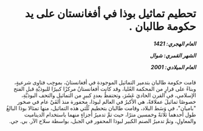 <h1 dir="rtl">تحطيم تماثيل بوذا في أفغانستان على يد حكومة طالبان .</h1>

<h5 dir="rtl">العام الهجري:  1421

الشهر القمري: شوال

العام الميلادي: 2001</h5>

<p dir="rtl">قامت حكومة طالبان بتدمير التماثيل الموجودة في أفغانستانَ، بموجِب فتاوى شرعيةٍ، وبناءً على قرارٍ من المحكمة العُليا، وقد كانت أفغانستانُ مركزًا كبيرًا للبوذيَّةِ قبل الفتح الإسلامي، في القرن الحاديَ عَشَرَ، وتحتفظُ بعددٍ كبيرٍ من التماثيل والتحف البوذيَّةِ، خصوصًا تماثيلَ عملاقةً، هي الأكبرُ في العالم لبوذا، محفورة منذ ألفَيْ عام في صخور "باميان"، في وَسَط البلاد، وقامت طالبان بتحطيم ثُلُثي هذه التماثيل، منها تمثالا بوذا البالغُ طول أحدهما ثلاثةً وخمسين مترًا، حيث تمَّ تدميرُ أجزاءٍ منهما باستخدام الديناميت والمعاولِ، وتمَّ تدميرُ الصنم الكبير لبوذا المحفور في الجبل، بواسطة سلاح الآر. بي. جي.</p></br>
